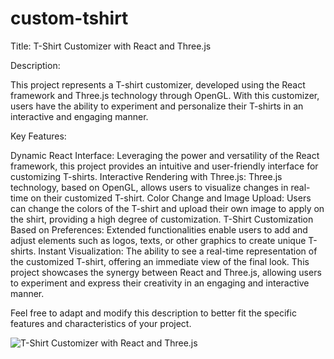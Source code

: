# custom-tshirt
Title: T-Shirt Customizer with React and Three.js

Description:

This project represents a T-shirt customizer, developed using the React framework and Three.js technology through OpenGL. With this customizer, users have the ability to experiment and personalize their T-shirts in an interactive and engaging manner.

Key Features:

Dynamic React Interface: Leveraging the power and versatility of the React framework, this project provides an intuitive and user-friendly interface for customizing T-shirts.
Interactive Rendering with Three.js: Three.js technology, based on OpenGL, allows users to visualize changes in real-time on their customized T-shirt.
Color Change and Image Upload: Users can change the colors of the T-shirt and upload their own image to apply on the shirt, providing a high degree of customization.
T-Shirt Customization Based on Preferences: Extended functionalities enable users to add and adjust elements such as logos, texts, or other graphics to create unique T-shirts.
Instant Visualization: The ability to see a real-time representation of the customized T-shirt, offering an immediate view of the final look.
This project showcases the synergy between React and Three.js, allowing users to experiment and express their creativity in an engaging and interactive manner.

Feel free to adapt and modify this description to better fit the specific features and characteristics of your project.

![T-Shirt Customizer with React and Three.js](https://i.imgur.com/LOhzw2g.png)
